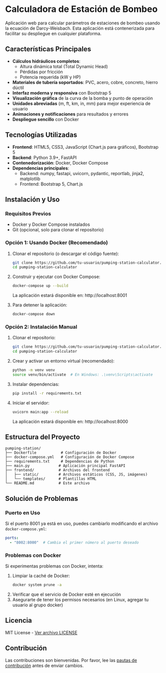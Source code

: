 # Calculadora de Estación de Bombeo

Aplicación web para calcular parámetros de estaciones de bombeo usando la ecuación de Darcy-Weisbach. Esta aplicación está contenerizada para facilitar su despliegue en cualquier plataforma.

## Características Principales
- **Cálculos hidráulicos completos**:
  - Altura dinámica total (Total Dynamic Head)
  - Pérdidas por fricción
  - Potencia requerida (kW y HP)
- **Materiales de tubería soportados**: PVC, acero, cobre, concreto, hierro dúctil
- **Interfaz moderna y responsiva** con Bootstrap 5
- **Visualización gráfica** de la curva de la bomba y punto de operación
- **Unidades abreviadas** (m, ft, km, in, mm) para mejor experiencia de usuario
- **Animaciones y notificaciones** para resultados y errores
- **Despliegue sencillo** con Docker

## Tecnologías Utilizadas
- **Frontend**: HTML5, CSS3, JavaScript (Chart.js para gráficos), Bootstrap 5
- **Backend**: Python 3.9+, FastAPI
- **Contenedorización**: Docker, Docker Compose
- **Dependencias principales**: 
  - Backend: numpy, fastapi, uvicorn, pydantic, reportlab, jinja2, matplotlib
  - Frontend: Bootstrap 5, Chart.js

## Instalación y Uso

### Requisitos Previos
- Docker y Docker Compose instalados
- Git (opcional, solo para clonar el repositorio)

### Opción 1: Usando Docker (Recomendado)

1. Clonar el repositorio (o descargar el código fuente):
   ```bash
   git clone https://github.com/tu-usuario/pumping-station-calculator.git
   cd pumping-station-calculator
   ```

2. Construir y ejecutar con Docker Compose:
   ```bash
   docker-compose up --build
   ```
   La aplicación estará disponible en: http://localhost:8001

3. Para detener la aplicación:
   ```bash
   docker-compose down
   ```

### Opción 2: Instalación Manual

1. Clonar el repositorio:
   ```bash
   git clone https://github.com/tu-usuario/pumping-station-calculator.git
   cd pumping-station-calculator
   ```

2. Crear y activar un entorno virtual (recomendado):
   ```bash
   python -m venv venv
   source venv/bin/activate  # En Windows: .\venv\Scripts\activate
   ```

3. Instalar dependencias:
   ```bash
   pip install -r requirements.txt
   ```

4. Iniciar el servidor:
   ```bash
   uvicorn main:app --reload
   ```
   La aplicación estará disponible en: http://localhost:8000

## Estructura del Proyecto
```
pumping-station/
├── Dockerfile           # Configuración de Docker
├── docker-compose.yml   # Configuración de Docker Compose
├── requirements.txt     # Dependencias de Python
├── main.py             # Aplicación principal FastAPI
├── frontend/           # Archivos del frontend
│   ├── static/         # Archivos estáticos (CSS, JS, imágenes)
│   └── templates/      # Plantillas HTML
└── README.md           # Este archivo
```

## Solución de Problemas

### Puerto en Uso
Si el puerto 8001 ya está en uso, puedes cambiarlo modificando el archivo `docker-compose.yml`:
```yaml
ports:
  - "8002:8000"  # Cambia el primer número al puerto deseado
```

### Problemas con Docker
Si experimentas problemas con Docker, intenta:
1. Limpiar la caché de Docker:
   ```bash
   docker system prune -a
   ```
2. Verificar que el servicio de Docker esté en ejecución
3. Asegurarte de tener los permisos necesarios (en Linux, agregar tu usuario al grupo docker)

## Licencia
MIT License - [Ver archivo LICENSE](LICENSE)

## Contribución
Las contribuciones son bienvenidas. Por favor, lee las [pautas de contribución](CONTRIBUTING.md) antes de enviar cambios.
